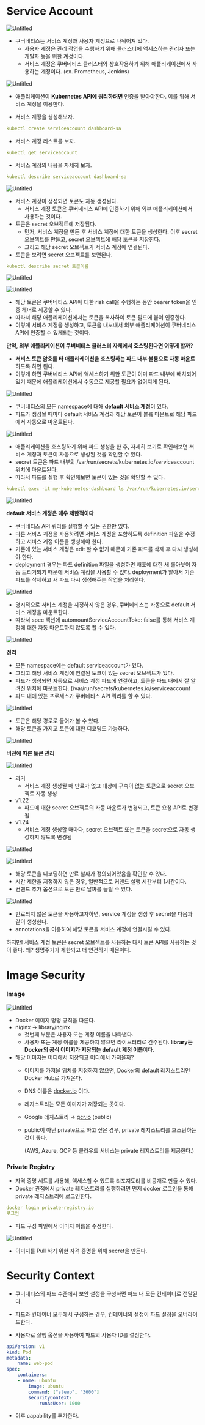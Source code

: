 # Service Account

![Untitled](https://s3-us-west-2.amazonaws.com/secure.notion-static.com/e5f28104-bcb9-472e-a6b2-4f4a7c121f9e/Untitled.png)

- 쿠버네티스는 서비스 계정과 사용자 계정으로 나뉘어져 있다.
    - 사용자 계정은 관리 작업을 수행하기 위해 클러스터에 액세스하는 관리자 또는 개발자 등을 위한 계정이다.
    - 서비스 계정은 쿠버네티스 클러스터와 상호작용하기 위해 애플리케이션에서 사용하는 계정이다. (ex. Prometheus, Jenkins)

![Untitled](https://s3-us-west-2.amazonaws.com/secure.notion-static.com/2c169dd7-bb58-494b-94e2-75408a1d40e3/Untitled.png)

- 애플리케이션이 **Kubernetes API에 쿼리하려면** 인증을 받아야한다. 이를 위해 서비스 계정을 이용한다.

- 서비스 계정을 생성해보자.

```yaml
kubectl create serviceaccount dashboard-sa
```

- 서비스 계정 리스트를 보자.

```yaml
kubectl get serviceaccount
```

- 서비스 계정의 내용을 자세히 보자.

```yaml
kubectl describe serviceaccount dashboard-sa
```

![Untitled](https://s3-us-west-2.amazonaws.com/secure.notion-static.com/93bf4ae1-2966-4a21-b9bf-1a7572851886/Untitled.png)

- 서비스 계정이 생성되면 토큰도 자동 생성된다.
    - 서비스 계정 토큰은 쿠버네티스 API에 인증하기 위해 외부 애플리케이션에서 사용하는 것이다.
- 토큰은 secret 오브젝트에 저장된다.
    - 먼저, 서비스 계정을 만든 후 서비스 계정에 대한 토큰을 생성한다. 이후 secret 오브젝트를 만들고, secret 오브젝트에 해당 토큰을 저장한다.
    - 그리고 해당 secret 오브젝트가 서비스 계정에 연결된다.
- 토큰을 보려면 secret 오브젝트를 보면된다.

```yaml
kubectl describe secret 토큰이름
```

![Untitled](https://s3-us-west-2.amazonaws.com/secure.notion-static.com/2edf9109-b8b8-4187-8bfa-1629dd018dae/Untitled.png)

![Untitled](https://s3-us-west-2.amazonaws.com/secure.notion-static.com/53a1bba7-95cb-4157-9fc8-5b32288f93c2/Untitled.png)

- 해당 토큰은 쿠버네티스 API에 대한 risk call을 수행하는 동안 bearer token을 인증 헤더로 제공할 수 있다.
- 따라서 해당 애플리케이션에서는 토큰을 복사하여 토큰 필드에 붙여 인증한다.
- 이렇게 서비스 계정을 생성하고, 토큰을 내보내서 외부 애플리케이션이 쿠버네티스 API에 인증할 수 있게되는 것이다.

**만약, 외부 애플리케이션이 쿠버네티스 클러스터 자체에서 호스팅된다면 어떻게 할까?**

- **서비스 토큰 암호를 타 애플리케이션을 호스팅하는 파드 내부 볼륨으로 자동 마운트**하도록 하면 된다.
- 이렇게 하면 쿠버네티스 API에 액세스하기 위한 토큰이 이미 파드 내부에 배치되어 있기 때문에 애플리케이션에서 수동으로 제공할 필요가 없어지게 된다.

![Untitled](https://s3-us-west-2.amazonaws.com/secure.notion-static.com/b42af9d6-8ffb-4a7b-ac55-79d8e784af0b/Untitled.png)

- 쿠버네티스의 모든 namespace에 대해 **default 서비스 계정**이 있다.
- 파드가 생성될 때마다 default 서비스 계정과 해당 토큰이 볼륨 마운트로 해당 파드에서 자동으로 마운트된다.

![Untitled](https://s3-us-west-2.amazonaws.com/secure.notion-static.com/3fea5197-3141-45e8-97ad-7d579afe1b13/Untitled.png)

- 애플리케이션을 호스팅하기 위해 파드 생성을 한 후, 자세히 보기로 확인해보면 서비스 계정과 토큰이 자동으로 생성된 것을 확인할 수 있다.
- secret 토큰은 파드 내부의 /var/run/secrets/kubernetes.io/serviceaccount 위치에 마운트된다.
- 따라서 파드를 실행 후 확인해보면 토큰이 있는 것을 확인할 수 있다.

```yaml
kubectl exec -it my-kubernetes-dashboard ls /var/run/kubernetes.io/serviceaccount
```

![Untitled](https://s3-us-west-2.amazonaws.com/secure.notion-static.com/2d323570-7cff-4de5-846e-0f55819f37cc/Untitled.png)

**default 서비스 계정은 매우 제한적이다**

- 쿠버네티스 API 쿼리를 실행할 수 있는 권한만 있다.
- 다른 서비스 계정을 사용하려면 서비스 계정을 포함하도록 definition 파일을 수정하고 서비스 계정 이름을 생성해야 한다.
- 기존에 있는 서비스 계정은 edit 할 수 없기 때문에 기존 파드를 삭제 후 다시 생성해야 한다.
- deployment 경우는 파드 definition 파일을 생성하면 배포에 대한 새 롤아웃이 자동 트리거되기 때문에 서비스 계정을 사용할 수 있다. deployment가 알아서 기존 파드를 삭제하고 새 파드 다시 생성해주는 작업을 처리한다.

![Untitled](https://s3-us-west-2.amazonaws.com/secure.notion-static.com/e7dced21-8859-4cd6-ac12-a9cda31b5177/Untitled.png)

- 명시적으로 서비스 계정을 지정하지 않은 경우, 쿠버네티스는 자동으로 default 서비스 계정을 마운트한다.
- 따라서 spec 섹션에 automountServiceAccountToke: false를 통해 서비스 계정에 대한 자동 마운트하지 않도록 할 수 있다.

![Untitled](https://s3-us-west-2.amazonaws.com/secure.notion-static.com/229b581c-444e-4c54-a31e-8a798f389d0a/Untitled.png)

**정리**

- 모든 namespace에는 default serviceaccount가 있다.
- 그리고 해당 서비스 계정에 연결된 토크이 있는 secret 오브젝트가 있다.
- 파드가 생성되면 자동으로 서비스 계정 파드에 연결하고, 토큰을 파드 내에서 잘 알려진 위치에 마운트한다. (/var/run/secrets/kubernetes.io/serviceaccount
- 파드 내에 있는 프로세스가 쿠버네티스 API 쿼리를 할 수 있다.

![Untitled](https://s3-us-west-2.amazonaws.com/secure.notion-static.com/605dec56-4326-4ee2-ad67-d448790c554e/Untitled.png)

- 토큰은 해당 경로로 들어가 볼 수 있다.
- 해당 토큰을 가지고 토큰에 대한 디코딩도 가능하다.

![Untitled](https://s3-us-west-2.amazonaws.com/secure.notion-static.com/45c711a5-4aa8-42bc-8be7-04d20b0d79f5/Untitled.png)

**버전에 따른 토큰 관리**

![Untitled](https://s3-us-west-2.amazonaws.com/secure.notion-static.com/fcd987d4-8a44-4f29-a931-e59a89fc1f6f/Untitled.png)

- 과거
    - 서비스 계정 생성될 때 만료가 없고 대상에 구속이 없는 토큰으로 secret 오브젝트 자동 생성
- v1.22
    - 파드에 대한 secret 오브젝트의 자동 마운트가 변경되고, 토큰 요청 API로 변경됨
- v1.24
    - 서비스 계정 생성할 때마다, secret 오브젝트 또는 토큰을 secret으로 자동 생성하지 않도록 변경됨

![Untitled](https://s3-us-west-2.amazonaws.com/secure.notion-static.com/5b2b5580-fdf7-462d-a8eb-09997f35ce3e/Untitled.png)

![Untitled](https://s3-us-west-2.amazonaws.com/secure.notion-static.com/f17f81b5-4d9f-4c12-bb54-e244e657af97/Untitled.png)

- 해당 토큰을 디코딩하면 만료 날짜가 정의되어있음을 확인할 수 있다.
- 시간 제한을 지정하지 않은 경우, 일반적으로 커맨드 실행 시간부터 1시간이다.
- 컨맨드 추가 옵션으로 토큰 만료 날짜를 늘릴 수 있다.

![Untitled](https://s3-us-west-2.amazonaws.com/secure.notion-static.com/bda65be3-1307-4ea1-ab3c-1188ace82150/Untitled.png)

- 만료되지 않은 토큰을 사용하고자하면, service 계정을 생성 후 secret을 다음과 같이 생성한다.
- annotations을 이용하여 해당 토큰을 서비스 계정에 연결시킬 수 있다.

하지만! 서비스 계정 토큰은 secret 오브젝트를 사용하는 대시 토큰 API를 사용하는 것이 좋다. 왜? 생명주기가 제한되고 더 안전하기 때문이다.

# Image Security

### Image

![Untitled](https://s3-us-west-2.amazonaws.com/secure.notion-static.com/a1c3c4e7-5767-4cb7-b58c-88f046927f5c/Untitled.png)

- Docker 이미지 명명 규칙을 따른다.
- niginx → library/nginx
    - 첫번째 부분은 사용자 또는 계정 이름을 나타낸다.
    - 사용자 또는 계정 이름을 제공하지 않으면 라이브러리로 간주된다. **library는 Docker의 공식 이미지가 저장되는 default 계정 이름**이다.
- 해당 이미지는 어디에서 저장되고 어디에서 가져올까?
    - 이미지를 가져올 위치를 지정하지 않으면, Docker의 default 레지스트리인 Docker Hub로 가져온다.
    - DNS 이름은 [docker.io](http://docker.io) 이다.
    - 레지스트리는 모든 이미지가 저장되는 곳이다.
    - Google 레지스트리 → [gcr.io](http://gcr.io) (public)
    - public이 아닌 private으로 하고 싶은 경우, private 레지스트리를 호스팅하는 것이 좋다.
        
        (AWS, Azure, GCP 등 클라우드 서비스는 private 레지스트리를 제공한다.)
        

### Private Registry

- 자격 증명 세트를 사용해, 액세스할 수 있도록 리포지토리를 비공개로 만들 수 있다.
- Docker 관점에서 private 레지스트리를 실행하려면 먼저 docker 로그인을 통해 private 레지스트리에 로그인한다.

```yaml
docker login private-registry.io
로그인
```

- 파드 구성 파일에서 이미지 이름을 수정한다.

![Untitled](https://s3-us-west-2.amazonaws.com/secure.notion-static.com/6586c7dd-77eb-404c-8a0f-11383c7437b6/Untitled.png)

- 이미지를 Pull 하기 위한 자격 증명을 위해 secret을 만든다.

# Security Context

- 쿠버네티스의 파드 수준에서 보안 설정을 구성하면 파드 내 모든 컨테이너로 전달된다.
- 파드와 컨테이너 모두에서 구성하는 경우, 컨테이너의 설정이 파드 설정을 오버라이드한다.

- 사용자로 실행 옵션을 사용하여 파드의 사용자 ID를 설정한다.

```yaml
apiVersion: v1
kind: Pod
metadata:
	name: web-pod
spec:
	containers:
	- name: ubuntu
		image: ubuntu
		command: ["sleep", "3600"]
		securityContext:
			runAsUser: 1000
```

- 이후 capability를 추가한다.

